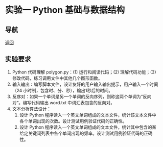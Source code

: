 # 实验一 Python 基础与数据结构

## 导航

[返回](https://github.com/ZKLlab/python-computing-experiments)

## 实验要求

1. Python 代码理解 polygon.py：(1) 运行和阅读代码；(2) 理解代码功能；(3) 修改代码，练习调用文件中其他几个图形函数。
2. 输入输出：编写脚本文件，设计友好的用户输入输出提示，用户输入一个时间（24 小时制，包含时、分、秒），输出1秒后的时间。
3. 反序对：如果一个单词是另一个单词的反向序列，则称这两个单词为“反向对”。编写代码输出 word.txt 中词汇表包含的反向对。
4. 文本分析算法设计：
   1. 设计 Python 程序读入一个英文单词组成的文本文件，统计该文本文件中各个单词出现的次数。设计测试用例验证代码的正确性。
   2. 设计 Python 程序读入一个英文单词组成的文本文件，统计其中包含的某给定关键词列表中各个单词出现的频率。设计测试用例验证代码的正确性。
